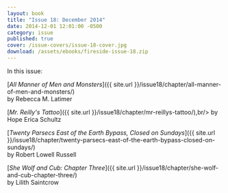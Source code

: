```yaml
---
layout: book
title: "Issue 18: December 2014"
date: 2014-12-01 12:01:00 -0500
category: issue
published: true
cover: /issue-covers/issue-18-cover.jpg
download: /assets/ebooks/fireside-issue-18.zip
---
```


In this issue:

[_All Manner of Men and Monsters_]({{ site.url }}/issue18/chapter/all-manner-of-men-and-monsters/)<br/>
by Rebecca M. Latimer

[_Mr. Reilly's Tattoo_]({{ site.url }}/issue18/chapter/mr-reillys-tattoo/),br/>
by Hope Erica Schultz

[_Twenty Parsecs East of the Earth Bypass, Closed on Sundays_]({{ site.url }}/issue18/chapter/twenty-parsecs-east-of-the-earth-bypass-closed-on-sundays/)<br/>
by Robert Lowell Russell

[_She Wolf and Cub: Chapter Three_]({{ site.url }}/issue18/chapter/she-wolf-and-cub-chapter-three/)<br/>
by Lilith Saintcrow
